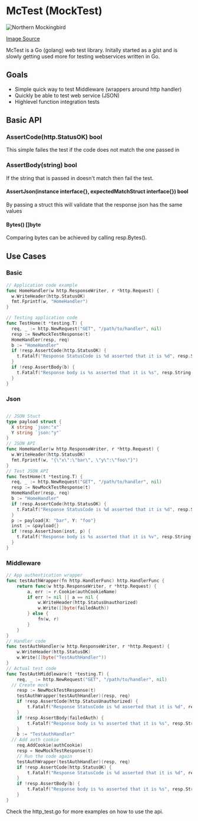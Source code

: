 # McTest (MockTest)

![Northern Mockingbird](http://www.biokids.umich.edu/collections/contributors/grzimek_birds/Mimidae/Mimus_polyglottos/medium.jpg)

[Image Source](http://www.biokids.umich.edu/critters/Mimus_polyglottos/pictures/resources/contributors/grzimek_birds/Mimidae/Mimus_polyglottos/)


McTest is a Go (golang) web test library. Initally started as a gist and is slowly getting used more for testing webservices written in Go. 

## Goals

 * Simple quick way to test Middleware (wrappers around http handler)
 * Quickly be able to test web service (JSON)
 * Highlevel function integration tests 

## Basic API

### AssertCode(http.StatusOK) bool

This simple failes the test if the code does not match the one passed in

### AssertBody(string)  bool

If the string that is passed in doesn't match then fail the test.

#### AssertJson(instance interface{}, expectedMatchStruct interface{}) bool

By passing a struct this will validate that the response json has the same values

#### Bytes() []byte

Comparing bytes can be achieved by calling resp.Bytes().


## Use Cases

### Basic

```go
// Application code example
func HomeHandler(w http.ResponseWriter, r *http.Request) {
  w.WriteHeader(http.StatusOK)
  fmt.Fprintf(w, "HomeHandler")
}

// Testing application code
func TestHome(t *testing.T) {
  req, _ := http.NewRequest("GET", "/path/to/handler", nil)
  resp := NewMockTestResponse(t)
  HomeHandler(resp, req)
  b := "HomeHandler"
  if !resp.AssertCode(http.StatusOK) {
    t.Fatalf("Response StatusCode is %d asserted that it is %d", resp.StatusCode, http.StatusOK)
  }
  if !resp.AssertBody(b) {
    t.Fatalf("Response body is %s asserted that it is %s", resp.String(), b)
  }
}
```

### Json

```go

// JSON Stuct
type payload struct {
  X string `json:"x"`
  Y string `json:"y"`
}
// JSON API
func HomeHandler(w http.ResponseWriter, r *http.Request) {
  w.WriteHeader(http.StatusOK)
  fmt.Fprintf(w, "{\"x\":\"bar\", \"y\":\"foo\"}")
}
// Test JSON API
func TestHome(t *testing.T) {
  req, _ := http.NewRequest("GET", "/path/to/handler", nil)
  resp := NewMockTestResponse(t)
  HomeHandler(resp, req)
  b := "HomeHandler"
  if !resp.AssertCode(http.StatusOK) {
    t.Fatalf("Response StatusCode is %d asserted that it is %d", resp.StatusCode, http.StatusOK)
  }
  p := payload{X: "bar", Y: "foo"}
  inst := &payload{}
  if !resp.AssertJson(inst, p) {
    t.Fatalf("Response body is %s asserted that it is %v", resp.String(), p)
  }
}
```

### Middleware

```go
// App authentication wrapper
func testAuthWrapper(fn http.HandlerFunc) http.HandlerFunc {
	return func(w http.ResponseWriter, r *http.Request) {
		a, err := r.Cookie(authCookieName)
		if err != nil || a == nil {
			w.WriteHeader(http.StatusUnauthorized)
			w.Write([]byte(failedAuth))
		} else {
			fn(w, r)
		}
	}
}
// Handler code
func testAuthHandler(w http.ResponseWriter, r *http.Request) {
	w.WriteHeader(http.StatusOK)
	w.Write([]byte("TestAuthHandler"))
}
// Actual test code
func TestAuthMiddleware(t *testing.T) {
	req, _ := http.NewRequest("GET", "/path/to/handler", nil)
  // Create mock
	resp := NewMockTestResponse(t)
	testAuthWrapper(testAuthHandler)(resp, req)
	if !resp.AssertCode(http.StatusUnauthorized) {
		t.Fatalf("Response StatusCode is %d asserted that it is %d", resp.StatusCode, http.StatusUnauthorized)
	}
	if !resp.AssertBody(failedAuth) {
		t.Fatalf("Response body is %s asserted that it is %s", resp.String(), failedAuth)
	}
	b := "TestAuthHandler"
  // Add auth cookie
	req.AddCookie(authCookie)
	resp = NewMockTestResponse(t)
	// Run the code again
	testAuthWrapper(testAuthHandler)(resp, req)
	if !resp.AssertCode(http.StatusOK) {
		t.Fatalf("Response StatusCode is %d asserted that it is %d", resp.StatusCode, http.StatusOK)
	}
	if !resp.AssertBody(b) {
		t.Fatalf("Response body is %s asserted that it is %s", resp.String(), b)
	}
}
```

Check the http_test.go for more examples on how to use the api.

